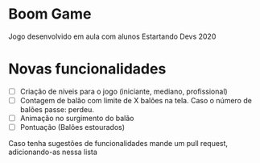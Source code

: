 # Boom Game
Jogo desenvolvido em aula com alunos Estartando Devs 2020

# Novas funcionalidades
- [ ] Criação de niveis para o jogo (iniciante, mediano, profissional)
- [ ] Contagem de balão com limite de X balões na tela. Caso o número de balões passe: perdeu.
- [ ] Animação no surgimento do balão
- [ ] Pontuação (Balões estourados)

Caso tenha sugestões de funcionalidades mande um pull request, adicionando-as nessa lista
